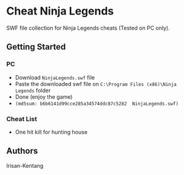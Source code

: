 # Cheat Ninja Legends

SWF file collection for Ninja Legends cheats (Tested on PC only).

## Getting Started

### PC
* Download `NinjaLegends.swf` file
* Paste the downloaded swf file on `C:\Program Files (x86)\Ninja Legends` folder
* Done (enjoy the game)
* `(md5sum: b6b6141d99cce285a34574ddc87c5282  NinjaLegends.swf)`

### Cheat List

* One hit kill for hunting house

## Authors

Irisan-Kentang